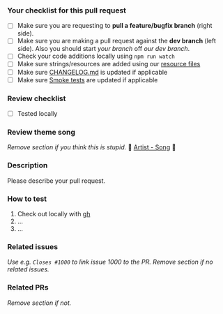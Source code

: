 ### Your checklist for this pull request
- [ ] Make sure you are requesting to **pull a feature/bugfix branch** (right side).
- [ ] Make sure you are making a pull request against the **dev branch** (left side). Also you should start *your branch* off *our dev branch*.
- [ ] Check your code additions locally using `npm run watch`
- [ ] Make sure strings/resources are added using our [resource files](https://github.com/Puzzlepart/did/tree/dev/.resources)
- [ ] Make sure [CHANGELOG.md](https://github.com/Puzzlepart/did/blob/dev/CHANGELOG.md) is updated if applicable
- [ ] Make sure [Smoke tests](https://github.com/Puzzlepart/did/wiki/Smoke-tests) are updated if applicable
 
### Review checklist
- [ ] Tested locally

### Review theme song
_Remove section if you think this is stupid._
🎵  [Artist - Song](https://open.spotify.com/track) 🎵 

### Description
Please describe your pull request.

### How to test
1. Check out locally with [gh](https://github.com/cli/cli)
2. ...
3. ...

### Related issues
_Use e.g. `Closes #1000` to link issue 1000 to the PR. Remove section if no related issues._

### Related PRs
_Remove section if not._
